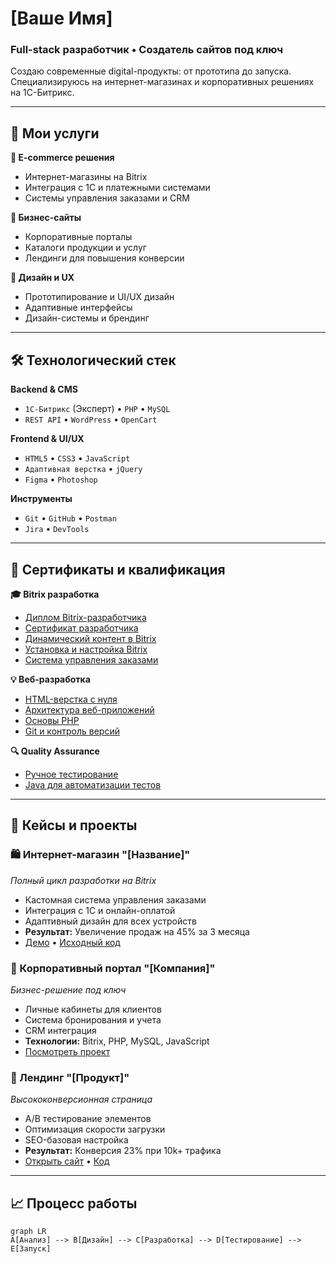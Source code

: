 # [Ваше Имя]
### Full-stack разработчик • Создатель сайтов под ключ

Создаю современные digital-продукты: от прототипа до запуска. Специализируюсь на интернет-магазинах и корпоративных решениях на 1С-Битрикс.

---

## 🚀 Мои услуги

**🛒 E-commerce решения**
- Интернет-магазины на Bitrix
- Интеграция с 1С и платежными системами
- Системы управления заказами и CRM

**🏢 Бизнес-сайты**
- Корпоративные порталы
- Каталоги продукции и услуг
- Лендинги для повышения конверсии

**🎨 Дизайн и UX**
- Прототипирование и UI/UX дизайн
- Адаптивные интерфейсы
- Дизайн-системы и брендинг

---

## 🛠️ Технологический стек

**Backend & CMS**
- `1С-Битрикс` (Эксперт) • `PHP` • `MySQL`
- `REST API` • `WordPress` • `OpenCart`

**Frontend & UI/UX**
- `HTML5` • `CSS3` • `JavaScript`
- `Адаптивная верстка` • `jQuery`
- `Figma` • `Photoshop`

**Инструменты**
- `Git` • `GitHub` • `Postman`
- `Jira` • `DevTools`

---

## 📜 Сертификаты и квалификация

**🎓 Bitrix разработка**
- [Диплом Bitrix-разработчика](./certificates/bitrix-developer-diploma.pdf)
- [Сертификат разработчика](./certificates/bitrix-developer.pdf)
- [Динамический контент в Bitrix](./certificates/bitrix-dynamic-content.pdf)
- [Установка и настройка Bitrix](./certificates/bitrix-installation.pdf)
- [Система управления заказами](./certificates/bitrix-order-system.pdf)

**💡 Веб-разработка**
- [HTML-верстка с нуля](./certificates/html-layout.pdf)
- [Архитектура веб-приложений](./certificates/web-applications-work.pdf)
- [Основы PHP](./certificates/PHP.pdf)
- [Git и контроль версий](./certificates/git-version-control.pdf)

**🔍 Quality Assurance**
- [Ручное тестирование](./certificates/manual-testing.pdf)
- [Java для автоматизации тестов](./certificates/java-testing.pdf)

---

## 💼 Кейсы и проекты

### 🛍️ Интернет-магазин "[Название]"
*Полный цикл разработки на Bitrix*
- Кастомная система управления заказами
- Интеграция с 1С и онлайн-оплатой
- Адаптивный дизайн для всех устройств
- **Результат:** Увеличение продаж на 45% за 3 месяца
- [Демо]() • [Исходный код](./projects/online-store/)

### 🏢 Корпоративный портал "[Компания]"
*Бизнес-решение под ключ*
- Личные кабинеты для клиентов
- Система бронирования и учета
- CRM интеграция
- **Технологии:** Bitrix, PHP, MySQL, JavaScript
- [Посмотреть проект](./projects/corporate-portal/)

### 🎯 Лендинг "[Продукт]"
*Высококонверсионная страница*
- A/B тестирование элементов
- Оптимизация скорости загрузки
- SEO-базовая настройка
- **Результат:** Конверсия 23% при 10k+ трафика
- [Открыть сайт]() • [Код](./projects/landing-page/)

---

## 📈 Процесс работы

```mermaid
graph LR
A[Анализ] --> B[Дизайн] --> C[Разработка] --> D[Тестирование] --> E[Запуск]
